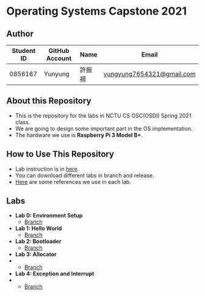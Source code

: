 # Operating Systems Capstone 2021

## Author

| Student ID | GitHub Account | Name | Email                      |
| -----------| -------------- | ---- | -------------------------- |
| 0856167    | Yunyung        | 許振揚| yungyung7654321@gmail.com  |

## About this Repository
* This is the repository for the labs in NCTU CS OSC(OSDI) Spring 2021 class.
* We are going to design some important part in the OS implementation.
* The hardware we use is **Raspberry Pi 3 Model B+**.

## How to Use This Repository
* Lab instruction is in [here](https://grasslab.github.io/NYCU_Operating_System_Capstone/index.html).
* You can download different labs in branch and release.
* [Here](https://hackmd.io/VD1WElEAQNGVpZx4mI9KXQ?both) are some references we use in each lab.

## Labs
* **Lab 0: Environment Setup**
    * [Branch](https://github.com/Yunyung/osc2021/tree/LAB-00)
* **Lab 1: Hello World**
    * [Branch](https://github.com/Yunyung/osc2021/tree/LAB-01)
* **Lab 2: Bootloader**
    * [Branch](https://github.com/Yunyung/osc2021/tree/LAB-02)
* **Lab 3: Allocator**
*   * [Branch](https://github.com/Yunyung/osc2021/tree/LAB-03)
* **Lab 4: Exception and Interrupt**
*   * [Branch](https://github.com/Yunyung/osc2021/tree/LAB-04)
